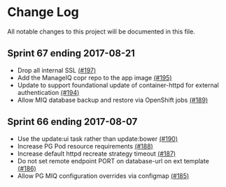 # Change Log

All notable changes to this project will be documented in this file.

## Sprint 67 ending 2017-08-21
- Drop all internal SSL [(#197)](https://github.com/ManageIQ/manageiq-pods/pull/197)
- Add the ManageIQ copr repo to the app image [(#195)](https://github.com/ManageIQ/manageiq-pods/pull/195)
- Update to support foundational update of container-httpd for external authentication [(#194)](https://github.com/ManageIQ/manageiq-pods/pull/194)
- Allow MIQ database backup and restore via OpenShift jobs [(#189)](https://github.com/ManageIQ/manageiq-pods/pull/189)


## Sprint 66 ending 2017-08-07
- Use the update:ui task rather than update:bower [(#190)](https://github.com/ManageIQ/manageiq-pods/pull/190)
- Increase PG Pod resource requirements [(#188)](https://github.com/ManageIQ/manageiq-pods/pull/188)
- Increase default httpd recreate strategy timeout [(#187)](https://github.com/ManageIQ/manageiq-pods/pull/187)
- Do not set remote endpoint PORT on database-url on ext template [(#186)](https://github.com/ManageIQ/manageiq-pods/pull/186)
- Allow PG MIQ configuration overrides via configmap [(#185)](https://github.com/ManageIQ/manageiq-pods/pull/185)
